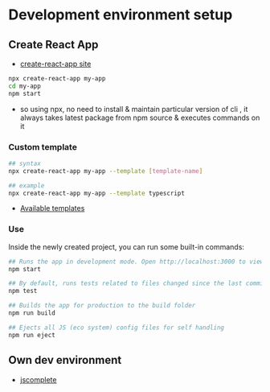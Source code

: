 # Development environment setup

## Create React App
- [create-react-app site](https://create-react-app.dev/)

```sh
npx create-react-app my-app
cd my-app
npm start
```
- so using npx, no need to install & maintain particular version of cli , it always takes latest package from npm source & executes commands on it

### Custom template

```sh
## syntax
npx create-react-app my-app --template [template-name]

## example
npx create-react-app my-app --template typescript
```

- [Available templates](https://www.npmjs.com/search?q=cra-template-*)

### Use

Inside the newly created project, you can run some built-in commands:

```sh
## Runs the app in development mode. Open http://localhost:3000 to view it in the browser.
npm start

## By default, runs tests related to files changed since the last commit.
npm test

## Builds the app for production to the build folder
npm run build

## Ejects all JS (eco system) config files for self handling 
npm run eject
```

## Own dev environment
- [jscomplete](https://jscomplete.com/learn/1rd-reactful)
